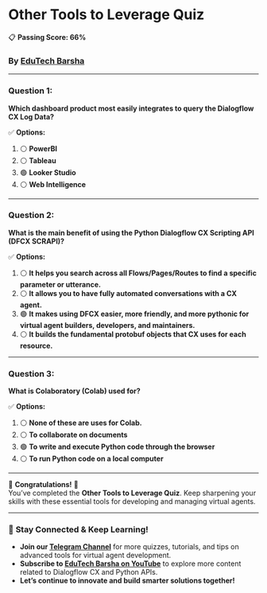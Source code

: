 # **Other Tools to Leverage Quiz**
📋 **Passing Score: 66%**

### By [EduTech Barsha](https://www.youtube.com/@edutechbarsha)

---

### **Question 1:**  
**Which dashboard product most easily integrates to query the Dialogflow CX Log Data?**  

✅ **Options:**  
1. ⚪ **PowerBI**  
2. ⚪ **Tableau**  
3. 🟢 **Looker Studio**  
4. ⚪ **Web Intelligence**  

---

### **Question 2:**  
**What is the main benefit of using the Python Dialogflow CX Scripting API (DFCX SCRAPI)?**  

✅ **Options:**  
1. ⚪ **It helps you search across all Flows/Pages/Routes to find a specific parameter or utterance.**  
2. ⚪ **It allows you to have fully automated conversations with a CX agent.**  
3. 🟢 **It makes using DFCX easier, more friendly, and more pythonic for virtual agent builders, developers, and maintainers.**  
4. ⚪ **It builds the fundamental protobuf objects that CX uses for each resource.**  

---

### **Question 3:**  
**What is Colaboratory (Colab) used for?**  

✅ **Options:**  
1. ⚪ **None of these are uses for Colab.**  
2. ⚪ **To collaborate on documents**  
3. 🟢 **To write and execute Python code through the browser**  
4. ⚪ **To run Python code on a local computer**  

---

🎉 **Congratulations!** 🎉  
You’ve completed the **Other Tools to Leverage Quiz**. Keep sharpening your skills with these essential tools for developing and managing virtual agents.

---

### 🚀 **Stay Connected & Keep Learning!**  
- **Join our [Telegram Channel](https://t.me/edutechbarsha)** for more quizzes, tutorials, and tips on advanced tools for virtual agent development.  
- **Subscribe to [EduTech Barsha on YouTube](https://www.youtube.com/@edutechbarsha)** to explore more content related to Dialogflow CX and Python APIs.  
- **Let’s continue to innovate and build smarter solutions together!**
